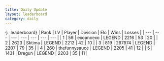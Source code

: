 ```yaml
---
title: Daily Update
layout: leaderboard
category: daily
---
```


{: .leaderboard}
| Rank | LV | Player | Division | Elo | Wins | Losses |
| --- | --- | --- | --- | --- | --- | --- |
| <span data-change="18">1</span> | 56 | <span title="ID: 756727">exoanoexo</span> | LEGEND | <span data-change="161">2216</span> | <span data-change="17">53</span> | <span data-change="0">20</span> |
| <span data-change="2">2</span> | 2623 | <span title="ID: 353063">Sktima</span> | LEGEND | <span data-change="48">2212</span> | <span data-change="20">42</span> | <span data-change="5">10</span> |
| <span data-change="-2">3</span> | 819 | <span title="ID: 544038">297974</span> | LEGEND | <span data-change="0">2207</span> | <span data-change="0">79</span> | <span data-change="0">35</span> |
| <span data-change="22">4</span> | 260 | <span title="ID: 426892">thefunnysauce</span> | LEGEND | <span data-change="171">2205</span> | <span data-change="13">41</span> | <span data-change="1">12</span> |
| <span data-change="-3">5</span> | 1431 | <span title="ID: 337810">Dregun</span> | LEGEND | <span data-change="0">2203</span> | <span data-change="0">35</span> | <span data-change="0">11</span> |